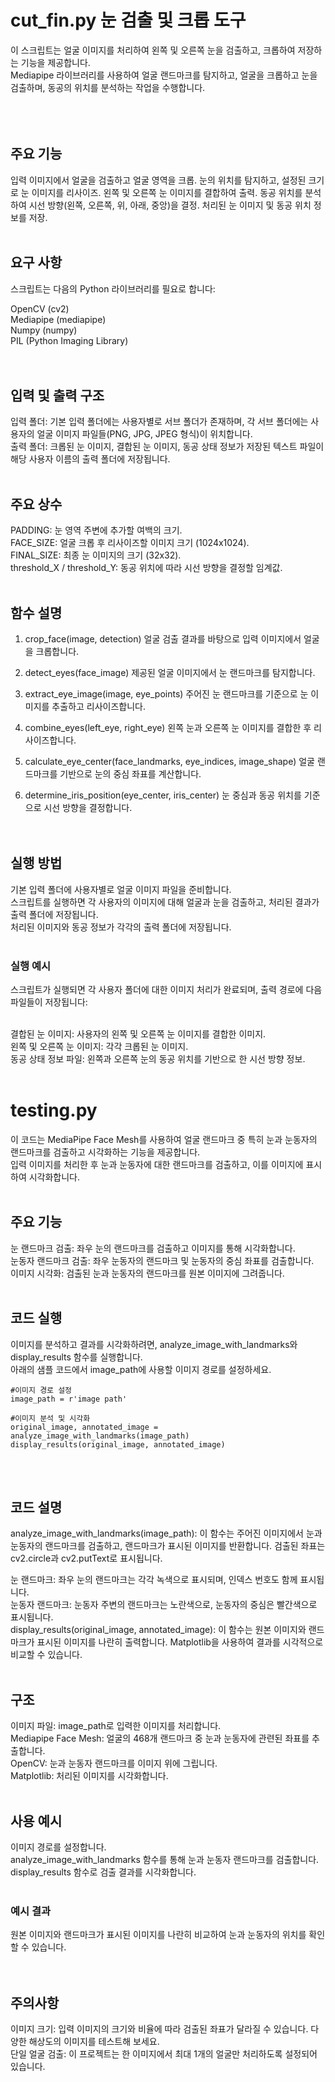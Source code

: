 # cut_fin.py 눈 검출 및 크롭 도구
이 스크립트는 얼굴 이미지를 처리하여 왼쪽 및 오른쪽 눈을 검출하고, 크롭하여 저장하는 기능을 제공합니다. <br/> 
Mediapipe 라이브러리를 사용하여 얼굴 랜드마크를 탐지하고, 얼굴을 크롭하고 눈을 검출하며, 동공의 위치를 분석하는 작업을 수행합니다. <br/> 
<br/> <br/> <br/> 

## 주요 기능
입력 이미지에서 얼굴을 검출하고 얼굴 영역을 크롭.
눈의 위치를 탐지하고, 설정된 크기로 눈 이미지를 리사이즈.
왼쪽 및 오른쪽 눈 이미지를 결합하여 출력.
동공 위치를 분석하여 시선 방향(왼쪽, 오른쪽, 위, 아래, 중앙)을 결정.
처리된 눈 이미지 및 동공 위치 정보를 저장.
<br/> <br/> 

## 요구 사항
스크립트는 다음의 Python 라이브러리를 필요로 합니다:

OpenCV (cv2) <br/> 
Mediapipe (mediapipe) <br/> 
Numpy (numpy) <br/> 
PIL (Python Imaging Library) <br/> 
<br/> <br/> 

## 입력 및 출력 구조
입력 폴더: 기본 입력 폴더에는 사용자별로 서브 폴더가 존재하며, 각 서브 폴더에는 사용자의 얼굴 이미지 파일들(PNG, JPG, JPEG 형식)이 위치합니다.<br/> 
출력 폴더: 크롭된 눈 이미지, 결합된 눈 이미지, 동공 상태 정보가 저장된 텍스트 파일이 해당 사용자 이름의 출력 폴더에 저장됩니다.
<br/> <br/> 

## 주요 상수
PADDING: 눈 영역 주변에 추가할 여백의 크기.<br/> 
FACE_SIZE: 얼굴 크롭 후 리사이즈할 이미지 크기 (1024x1024).<br/> 
FINAL_SIZE: 최종 눈 이미지의 크기 (32x32).<br/> 
threshold_X / threshold_Y: 동공 위치에 따라 시선 방향을 결정할 임계값.<br/> 
<br/> 

## 함수 설명
1. crop_face(image, detection)
얼굴 검출 결과를 바탕으로 입력 이미지에서 얼굴을 크롭합니다.

2. detect_eyes(face_image)
제공된 얼굴 이미지에서 눈 랜드마크를 탐지합니다.

3. extract_eye_image(image, eye_points)
주어진 눈 랜드마크를 기준으로 눈 이미지를 추출하고 리사이즈합니다.

4. combine_eyes(left_eye, right_eye)
왼쪽 눈과 오른쪽 눈 이미지를 결합한 후 리사이즈합니다.

5. calculate_eye_center(face_landmarks, eye_indices, image_shape)
얼굴 랜드마크를 기반으로 눈의 중심 좌표를 계산합니다.

6. determine_iris_position(eye_center, iris_center)
눈 중심과 동공 위치를 기준으로 시선 방향을 결정합니다.
<br/> <br/> <br/> 

## 실행 방법
기본 입력 폴더에 사용자별로 얼굴 이미지 파일을 준비합니다.<br/> 
스크립트를 실행하면 각 사용자의 이미지에 대해 얼굴과 눈을 검출하고, 처리된 결과가 출력 폴더에 저장됩니다.<br/> 
처리된 이미지와 동공 정보가 각각의 출력 폴더에 저장됩니다.
<br/> <br/> 


### 실행 예시
스크립트가 실행되면 각 사용자 폴더에 대한 이미지 처리가 완료되며, 출력 경로에 다음 파일들이 저장됩니다:<br/> <br/> 

결합된 눈 이미지: 사용자의 왼쪽 및 오른쪽 눈 이미지를 결합한 이미지.<br/> 
왼쪽 및 오른쪽 눈 이미지: 각각 크롭된 눈 이미지.<br/> 
동공 상태 정보 파일: 왼쪽과 오른쪽 눈의 동공 위치를 기반으로 한 시선 방향 정보.<br/> 
<br/> 

# testing.py
이 코드는 MediaPipe Face Mesh를 사용하여 얼굴 랜드마크 중 특히 눈과 눈동자의 랜드마크를 검출하고 시각화하는 기능을 제공합니다.<br/> 
입력 이미지를 처리한 후 눈과 눈동자에 대한 랜드마크를 검출하고, 이를 이미지에 표시하여 시각화합니다.<br/> 
<br/> 
## 주요 기능
눈 랜드마크 검출: 좌우 눈의 랜드마크를 검출하고 이미지를 통해 시각화합니다.<br/> 
눈동자 랜드마크 검출: 좌우 눈동자의 랜드마크 및 눈동자의 중심 좌표를 검출합니다.<br/> 
이미지 시각화: 검출된 눈과 눈동자의 랜드마크를 원본 이미지에 그려줍니다.<br/> 
<br/> 

## 코드 실행
이미지를 분석하고 결과를 시각화하려면, analyze_image_with_landmarks와 display_results 함수를 실행합니다. <br/>
아래의 샘플 코드에서 image_path에 사용할 이미지 경로를 설정하세요.

```
#이미지 경로 설정
image_path = r'image path'
  
#이미지 분석 및 시각화
original_image, annotated_image = analyze_image_with_landmarks(image_path)
display_results(original_image, annotated_image)
```
<br/> <br/> 

## 코드 설명
analyze_image_with_landmarks(image_path): 이 함수는 주어진 이미지에서 눈과 눈동자의 랜드마크를 검출하고, 랜드마크가 표시된 이미지를 반환합니다. 검출된 좌표는 cv2.circle과 cv2.putText로 표시됩니다.<br/> 

눈 랜드마크: 좌우 눈의 랜드마크는 각각 녹색으로 표시되며, 인덱스 번호도 함께 표시됩니다.<br/> 
눈동자 랜드마크: 눈동자 주변의 랜드마크는 노란색으로, 눈동자의 중심은 빨간색으로 표시됩니다.<br/> 
display_results(original_image, annotated_image): 이 함수는 원본 이미지와 랜드마크가 표시된 이미지를 나란히 출력합니다. Matplotlib을 사용하여 결과를 시각적으로 비교할 수 있습니다.<br/> 
<br/> 

## 구조
이미지 파일: image_path로 입력한 이미지를 처리합니다.<br/> 
Mediapipe Face Mesh: 얼굴의 468개 랜드마크 중 눈과 눈동자에 관련된 좌표를 추출합니다.<br/> 
OpenCV: 눈과 눈동자 랜드마크를 이미지 위에 그립니다.<br/> 
Matplotlib: 처리된 이미지를 시각화합니다.<br/> 
<br/> 

## 사용 예시
이미지 경로를 설정합니다.<br/> 
analyze_image_with_landmarks 함수를 통해 눈과 눈동자 랜드마크를 검출합니다.<br/> 
display_results 함수로 검출 결과를 시각화합니다.<br/> 
<br/> 

### 예시 결과
원본 이미지와 랜드마크가 표시된 이미지를 나란히 비교하여 눈과 눈동자의 위치를 확인할 수 있습니다.<br/> 
<br/> <br/> 

## 주의사항
이미지 크기: 입력 이미지의 크기와 비율에 따라 검출된 좌표가 달라질 수 있습니다. 다양한 해상도의 이미지를 테스트해 보세요.<br/> 
단일 얼굴 검출: 이 프로젝트는 한 이미지에서 최대 1개의 얼굴만 처리하도록 설정되어 있습니다.<br/> 
